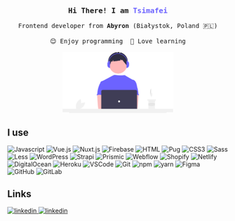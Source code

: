 <!-- Intro  -->
<h3 align="center">
  <samp>Hi There! I am
    <b><a style="color:#6c63ff">Tsimafei</a></b>
  </samp>
</h3>
<p align="center"> 
  <samp>
    Frontend developer from <b>Abyron</b> (Białystok, Poland 🇵🇱)
    <br>
    <br>
    😌&emsp;Enjoy programming&emsp;&emsp;🫡&emsp;Love learning
    <br>
  </samp>
  <br>
  <img width="50%" src="/assets/image.svg" alt="image">
</p>

## I use
![Javascript](https://img.shields.io/badge/Javascript-F0DB4F?style=for-the-badge&labelColor=F0DB4F&logo=javascript&logoColor=black)
![Vue.js](https://img.shields.io/badge/Vue.js-4FC08D?style=for-the-badge&labelColor=4FC08D&logo=vue.js&logoColor=white)
![Nuxt.js](https://img.shields.io/badge/-Nuxt.js-00DC82?style=for-the-badge&labelColor=00DC82&logo=nuxt.js&logoColor=white)
![Firebase](https://img.shields.io/badge/Firebase-FFCA28?style=for-the-badge&logo=firebase&logoColor=black)
![HTML](https://img.shields.io/badge/HTML5-E34F26?style=for-the-badge&logo=html5&logoColor=white)
![Pug](https://img.shields.io/badge/Pug-A86454?style=for-the-badge&logo=pug&logoColor=white)
![CSS3](https://img.shields.io/badge/CSS3-1572B6?style=for-the-badge&logo=css3&logoColor=white)
![Sass](https://img.shields.io/badge/Sass-CC6699?style=for-the-badge&logo=sass&logoColor=white)
![Less](https://img.shields.io/badge/Less-1D365D?style=for-the-badge&logo=less&logoColor=white)
![WordPress](https://img.shields.io/badge/WordPress-21759B?style=for-the-badge&logo=wordpress&logoColor=white)
![Strapi](https://img.shields.io/badge/strapi-2E7EEA?style=for-the-badge&logo=strapi&logoColor=white)
![Prismic](https://img.shields.io/badge/Prismic-5163BA?style=for-the-badge&logo=prismic&logoColor=white)
![Webflow](https://img.shields.io/badge/Webflow-146EF5?style=for-the-badge&logo=webflow&logoColor=white)
![Shopify](https://img.shields.io/badge/Shopify-7AB55C?style=for-the-badge&logo=shopify&logoColor=white)
![Netlify](https://img.shields.io/badge/Netlify-00C7B7?style=for-the-badge&logo=netlify&logoColor=white)
![DigitalOcean](https://img.shields.io/badge/DigitalOcean-0080FF?style=for-the-badge&logo=digitalocean&logoColor=white)
![Heroku](https://img.shields.io/badge/Heroku-430098?style=for-the-badge&logo=heroku&logoColor=white)
![VSCode](https://img.shields.io/badge/Visual_Studio-0078d7?style=for-the-badge&logo=visual%20studio&logoColor=white)
![Git](https://img.shields.io/badge/Git-F05032?style=for-the-badge&logo=git&logoColor=white)
![npm](https://img.shields.io/badge/npm-CB3837?style=for-the-badge&logo=npm&logoColor=white)
![yarn](https://img.shields.io/badge/Yarn-2C8EBB?style=for-the-badge&logo=yarn&logoColor=white)
![Figma](https://img.shields.io/badge/Figma-F24E1E?style=for-the-badge&logo=figma&logoColor=white)
![GitHub](https://img.shields.io/badge/Github-181717?style=for-the-badge&logo=github&logoColor=white)
![GitLab](https://img.shields.io/badge/Gitlab-FC6D26?style=for-the-badge&logo=gitlab&logoColor=white)

## Links
<a href="https://lambent-mermaid-9ea91e.netlify.app/" target="_blank">
<img src="https://img.shields.io/badge/Website-white?style=for-the-badge&logo=medium&logoColor=black" alt="linkedin"/>
</a>
<a href="https://www.linkedin.com/in/tsimafei-zhukouski-7212052a6/" target="_blank">
<img src="https://img.shields.io/badge/LinkedIn-0077B5?style=for-the-badge&logo=linkedin&logoColor=white" alt="linkedin"/>
</a>

